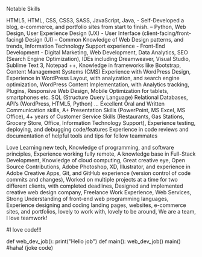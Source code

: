 Notable Skills

HTML5, HTML, CSS, CSS3, SASS, JavaScript, Java, - Self-Developed a blog, e-commerce, and portfolio sites from start to finish. – Python, Web Design, User Experience Design (UX) - User Interface (client-facing/front-facing) Design (UI) – Common Knowledge of Web Design patterns, and trends, Information Technology Support experience - Front-End Development - Digital Marketing, Web Development, Data Analytics, SEO (Search Engine Optimization), IDEs including Dreamweaver, Visual Studio, Sublime Text 3, Notepad ++, Knowledge in frameworks like Bootstrap, Content Management Systems (CMS) Experience with WordPress Design, Experience in WordPress Layout, with analyzation, and search engine optimization, WordPress Content Implementation, with Analytics tracking, Plugins, Responsive Web Design, Mobile Optimization for tablets, smartphones etc. SQL (Structure Query Language) Relational Databases, API’s (WordPress, HTML5, Python) … Excellent Oral and Written Communication skills, A+ Presentation Skills (PowerPoint, MS Excel, MS Office), 4+ years of Customer Service Skills (Restaurants, Gas Stations, Grocery Store, Office, Information Technology Support), Experience testing, deploying, and debugging code/features Experience in code reviews and documentation of helpful tools and tips for fellow teammates

Love Learning new tech, Knowledge of programming, and software principles, Experience working fully remote, A knowledge base in Full-Stack Development, Knowledge of cloud computing, Great creative eye, Open Source Contributions, Adobe Photoshop, XD, Illustrator, and experience in Adobe Creative Apps, Git, and GitHub experience (version control of code commits and changes), Worked on multiple projects at a time for two different clients, with completed deadlines, Designed and implemented creative web design company, Freelance Work Experience, Web Services, Strong Understanding of front-end web programming languages, Experience designing and coding landing pages, websites, e-commerce sites, and portfolios, lovely to work with, lovely to be around, We are a team, I love teamwork!


#I love code!!! 

<style>
    #python {
        module= printingfunctionbelow;
}
</style>
 
def  web_dev_job():
    print("Hello job")
def main():
    web_dev_job()
main()
#haha!
(joke code)
